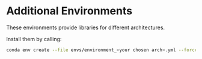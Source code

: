 # Additional Environments

These environments provide libraries for different architectures.

Install them by calling: 

```bash
conda env create --file envs/environment_<your chosen arch>.yml --force
```
